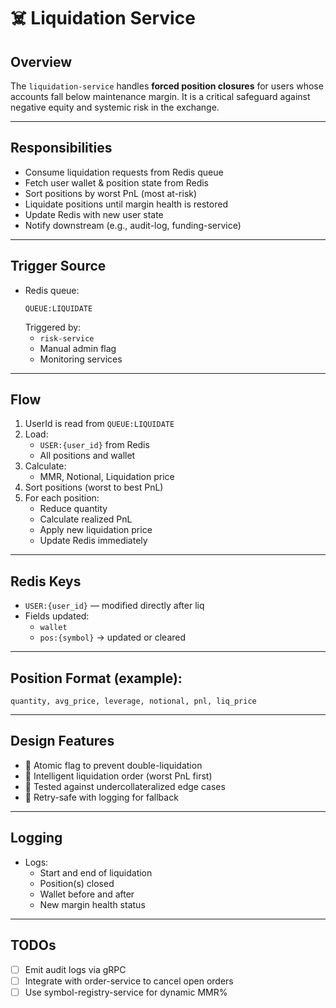 # ☠️ Liquidation Service

## Overview
The `liquidation-service` handles **forced position closures** for users whose accounts fall below maintenance margin. It is a critical safeguard against negative equity and systemic risk in the exchange.

---

## Responsibilities

- Consume liquidation requests from Redis queue
- Fetch user wallet & position state from Redis
- Sort positions by worst PnL (most at-risk)
- Liquidate positions until margin health is restored
- Update Redis with new user state
- Notify downstream (e.g., audit-log, funding-service)

---

## Trigger Source

- Redis queue:
  ```
  QUEUE:LIQUIDATE
  ```
  Triggered by:
  - `risk-service`
  - Manual admin flag
  - Monitoring services

---

## Flow

1. UserId is read from `QUEUE:LIQUIDATE`
2. Load:
   - `USER:{user_id}` from Redis
   - All positions and wallet
3. Calculate:
   - MMR, Notional, Liquidation price
4. Sort positions (worst to best PnL)
5. For each position:
   - Reduce quantity
   - Calculate realized PnL
   - Apply new liquidation price
   - Update Redis immediately

---

## Redis Keys

- `USER:{user_id}` — modified directly after liq
- Fields updated:
  - `wallet`
  - `pos:{symbol}` → updated or cleared

---

## Position Format (example):
```
quantity, avg_price, leverage, notional, pnl, liq_price
```

---

## Design Features

- 🔄 Atomic flag to prevent double-liquidation
- 🧠 Intelligent liquidation order (worst PnL first)
- 🧪 Tested against undercollateralized edge cases
- 🔁 Retry-safe with logging for fallback

---

## Logging

- Logs:
  - Start and end of liquidation
  - Position(s) closed
  - Wallet before and after
  - New margin health status

---

## TODOs

- [ ] Emit audit logs via gRPC
- [ ] Integrate with order-service to cancel open orders
- [ ] Use symbol-registry-service for dynamic MMR%
